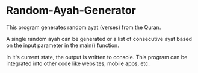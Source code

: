 # Random-Ayah-Generator
This program generates random ayat (verses) from the Quran.

A single random ayah can be generated or a list of consecutive ayat based on the input parameter in the main() function.

In it's current state, the output is written to console. This program can be integrated into other code like websites, mobile apps, etc.
